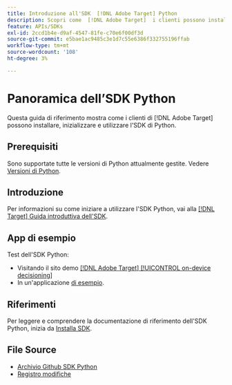 ```yaml
---
title: Introduzione all'SDK  [!DNL Adobe Target] Python
description: Scopri come  [!DNL Adobe Target]  i clienti possono installare, inizializzare e utilizzare l'SDK di Python.
feature: APIs/SDKs
exl-id: 2ccd1b4e-d9af-4547-81fe-c70e6f00df3d
source-git-commit: e5bae1ac9485c3e1d7c55e6386f332755196ffab
workflow-type: tm+mt
source-wordcount: '108'
ht-degree: 3%

---
```


# Panoramica dell’SDK Python

Questa guida di riferimento mostra come i clienti di [!DNL Adobe Target] possono installare, inizializzare e utilizzare l&#39;SDK di Python.

## Prerequisiti

Sono supportate tutte le versioni di Python attualmente gestite. Vedere [Versioni di Python](https://www.python.org/downloads/).

## Introduzione

Per informazioni su come iniziare a utilizzare l&#39;SDK Python, vai alla [[!DNL Target] Guida introduttiva dell&#39;SDK](../sdk-guides/getting-started/getting-started.md).

## App di esempio

Test dell&#39;SDK Python:

* Visitando il sito demo [[!DNL Adobe Target] [!UICONTROL on-device decisioning]](https://github.com/adobe/on-device-decisioning-demo-site)
* In un&#39;applicazione [di esempio](../sdk-guides/sample-apps/sample-apps.md).

## Riferimenti

Per leggere e comprendere la documentazione di riferimento dell&#39;SDK Python, inizia da [Installa SDK](install-sdk.md).

## File Source

* [Archivio Github SDK Python](https://github.com/adobe/target-python-sdk)
* [Registro modifiche](https://github.com/adobe/target-python-sdk/blob/master/CHANGELOG.md)
